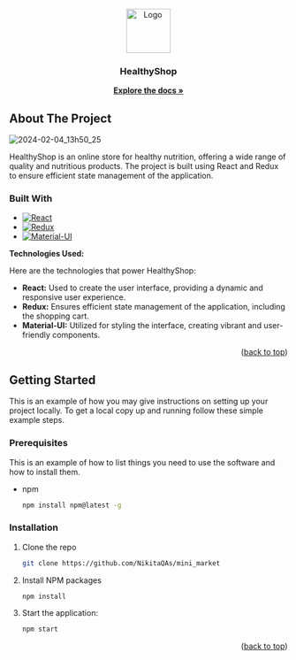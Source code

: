 
<!-- PROJECT LOGO -->
<br />
<div align="center">
  <a href="https://github.com/NikitaQAs">
    <img src="https://avatars.githubusercontent.com/u/130240201?s=400&u=af2c9517f80b2a8d60802529ce7b34fb3a5f06db&v=4" alt="Logo" width="80" height="80">
  </a>

  <h3 align="center">HealthyShop</h3>

  <p align="center">
    <a href="https://github.com/NikitaQAs/mini_market"><strong>Explore the docs »</strong></a>
    <br />
  </p>
</div>

<!-- ABOUT THE PROJECT -->
## About The Project

![2024-02-04_13h50_25](https://github.com/NikitaQAs/mini_market/assets/130240201/0c8ca0a9-a212-4dd1-a41c-53e7294526e5)


HealthyShop is an online store for healthy nutrition, offering a wide range of quality and nutritious products. The project is built using React and Redux to ensure efficient state management of the application.


### Built With

* [![React][React.js]][React-url]
* [![Redux][Redux.js]][Redux-url]
* [![Material-UI][Material-UI]][Mui-url]

**Technologies Used:**

Here are the technologies that power HealthyShop:

- **React:** Used to create the user interface, providing a dynamic and responsive user experience.
- **Redux:** Ensures efficient state management of the application, including the shopping cart.
- **Material-UI:** Utilized for styling the interface, creating vibrant and user-friendly components.

<p align="right">(<a href="#readme-top">back to top</a>)</p>


<!-- GETTING STARTED -->
## Getting Started

This is an example of how you may give instructions on setting up your project locally.
To get a local copy up and running follow these simple example steps.

### Prerequisites

This is an example of how to list things you need to use the software and how to install them.
* npm
  ```sh
  npm install npm@latest -g
  ```

### Installation

1. Clone the repo
   ```sh
   git clone https://github.com/NikitaQAs/mini_market
   ```
2. Install NPM packages
   ```sh
   npm install
   ```
3. Start the application: 
   ```sh
   npm start
   ```

<p align="right">(<a href="#readme-top">back to top</a>)</p>


<!-- MARKDOWN LINKS & IMAGES -->
[React.js]: https://cdn4.iconfinder.com/data/icons/logos-3/600/React.js_logo-48.png
[React-url]: https://reactjs.org/
[Redux.js]: https://cdn4.iconfinder.com/data/icons/logos-brands-5/24/redux-48.png
[Redux-url]: https://redux.js.org/
[Material-UI]: https://cdn.icon-icons.com/icons2/3913/PNG/48/mui_logo_icon_248416.png
[Mui-url]: https://mui.com

